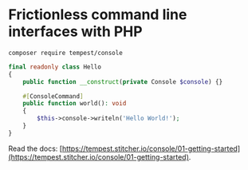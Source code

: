 # Frictionless command line interfaces with PHP

```
composer require tempest/console
```

```php
final readonly class Hello
{
    public function __construct(private Console $console) {}

    #[ConsoleCommand]
    public function world(): void
    {
        $this->console->writeln('Hello World!');
    }
}
```

Read the docs: [https://tempest.stitcher.io/console/01-getting-started](https://tempest.stitcher.io/console/01-getting-started).